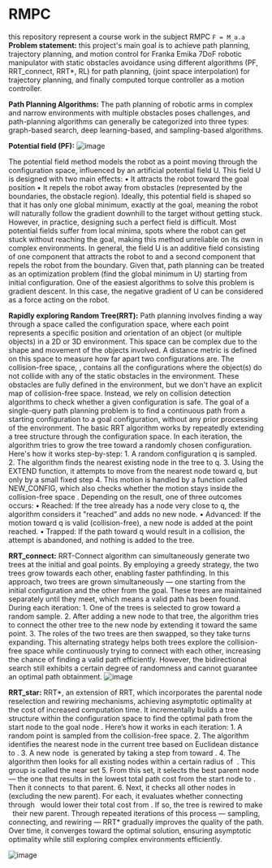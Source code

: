 # RMPC
this repository represent a course work in the subject RMPC
`F = M_a.a`
**Problem statement:**
this project's main goal is to achieve path planning, trajectory planning, and motion control for Franka Emika 7DoF robotic manipulator with static obstacles avoidance using different algorithms (PF, RRT_connect, RRT*, RL) for path planning, (joint space interpolation) for trajectory planning, and finally computed torque controller as a motion controller.

**Path Planning Algorithms:**
The path planning of robotic arms in complex and narrow environments with multiple obstacles poses challenges, and path-planning algorithms can generally be categorized into three types: graph-based search, deep learning-based, and sampling-based algorithms.

**Potential field (PF):**
![image](https://github.com/user-attachments/assets/c6c481b7-f0bb-4312-8e2a-7b61eaf9df4d)

The potential field method models the robot as a point moving through the configuration space, influenced by an artificial potential field U.
This field U is designed with two main effects:
    • It attracts the robot toward the goal position 
    • It repels the robot away from obstacles (represented by the boundaries​, the obstacle region).
Ideally, this potential field is shaped so that it has only one global minimum, exactly at the goal, meaning the robot will naturally follow the gradient downhill to the target without getting stuck.
However, in practice, designing such a perfect field is difficult. Most potential fields suffer from local minima, spots where the robot can get stuck without reaching the goal, making this method unreliable on its own in complex environments.
In general, the field U is an additive field consisting of one component that attracts the robot to  and a second component that repels the robot from the boundary. Given that, path planning can be treated as an optimization problem (find the global minimum in U) starting from initial configuration. One of the easiest algorithms to solve this problem is gradient descent. In this case, the negative gradient of U can be considered as a force acting on the robot.

**Rapidly exploring Random Tree(RRT):**
Path planning involves finding a way through a space called the configuration space, where each point represents a specific position and orientation of an object (or multiple objects) in a 2D or 3D environment. This space can be complex due to the shape and movement of the objects involved.
A distance metric is defined on this space to measure how far apart two configurations are.
The collision-free space, ​, contains all the configurations where the object(s) do not collide with any of the static obstacles in the environment. These obstacles are fully defined in the environment, but we don't have an explicit map of collision-free space​. Instead, we rely on collision detection algorithms to check whether a given configuration is safe.
The goal of a single-query path planning problem is to find a continuous path from a starting configuration to a goal configuration​, without any prior processing of the environment.
The basic RRT algorithm works by repeatedly extending a tree structure through the configuration space. In each iteration, the algorithm tries to grow the tree toward a randomly chosen configuration.
Here's how it works step-by-step:
    1. A random configuration q is sampled.
    2. The algorithm finds the nearest existing node in the tree to q.
    3. Using the EXTEND function, it attempts to move from the nearest node toward q, but only by a small fixed step
    4. This motion is handled by a function called NEW_CONFIG, which also checks whether the motion stays inside the collision-free space ​.
Depending on the result, one of three outcomes occurs:
    • Reached: If the tree already has a node very close to q, the algorithm considers it "reached" and adds no new node.
    • Advanced: If the motion toward q is valid (collision-free), a new node is added at the point reached.
    • Trapped: If the path toward q would result in a collision, the attempt is abandoned, and nothing is added to the tree.

**RRT_connect:**
RRT-Connect algorithm can simultaneously generate two trees at the initial and goal points. By employing a greedy strategy, the two trees grow towards each other, enabling faster pathfinding.
In this approach, two trees are grown simultaneously — one starting from the initial configuration and the other from the goal. These trees are maintained separately until they meet, which means a valid path has been found.
During each iteration:
    1. One of the trees is selected to grow toward a random sample.
    2. After adding a new node to that tree, the algorithm tries to connect the other tree to the new node by extending it toward the same point.
    3. The roles of the two trees are then swapped, so they take turns expanding.
This alternating strategy helps both trees explore the collision-free space while continuously trying to connect with each other, increasing the chance of finding a valid path efficiently.
 However, the bidirectional search still exhibits a certain degree of randomness and cannot guarantee an optimal path obtainment.
 ![image](https://github.com/user-attachments/assets/e9fd6fe7-e6b7-423e-9a04-c484ce99d18b)

 **RRT_star:**
 RRT*, an extension of RRT, which incorporates the parental node reselection and rewiring mechanisms, achieving asymptotic optimality at the cost of increased computation time.
It incrementally builds a tree structure within the configuration space to find the optimal path from the start node  to the goal node ​.
Here’s how it works in each iteration:
    1. A random point  is sampled from the collision-free space.
    2. The algorithm identifies the nearest node ​ in the current tree based on Euclidean distance to .
    3. A new node ​ is generated by taking a step from toward ​.
    4. The algorithm then looks for all existing nodes within a certain radius of ​ ​. This group is called the near set 
    5. From this set, it selects the best parent node — the one that results in the lowest total path cost from the start node to ​. Then it connects ​ to that parent.
    6. Next, it checks all other nodes in  (excluding the new parent). For each, it evaluates whether connecting through ​ ​ would lower their total cost from  ​. If so, the tree is rewired to make ​ ​ their new parent.
Through repeated iterations of this process — sampling, connecting, and rewiring — RRT* gradually improves the quality of the path. Over time, it converges toward the optimal solution, ensuring asymptotic optimality while still exploring complex environments efficiently.

![image](https://github.com/user-attachments/assets/c7010895-0d54-4de2-9950-a28ed70545d5)





